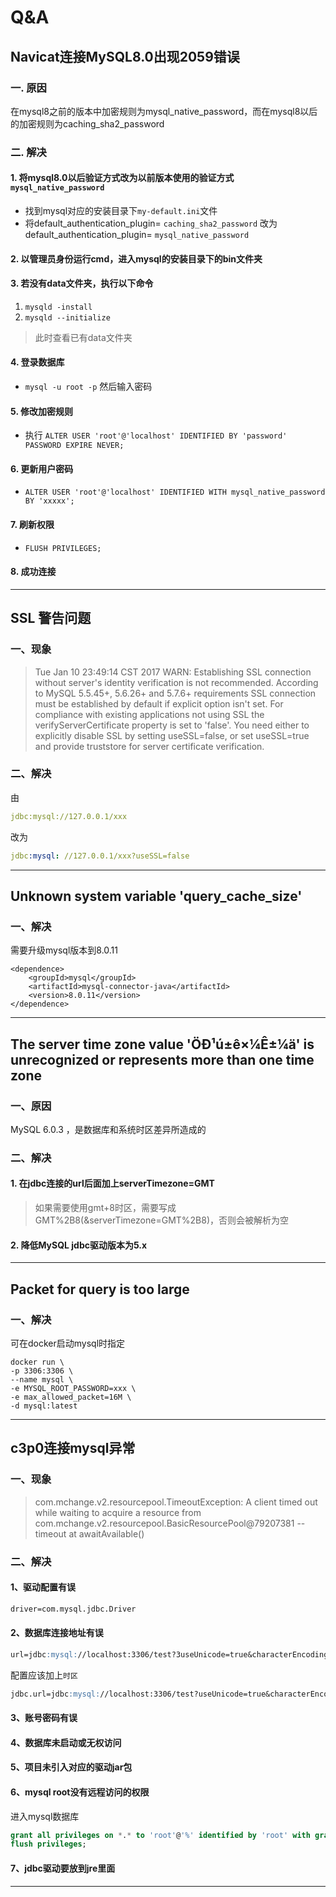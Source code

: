 # Q&A

## Navicat连接MySQL8.0出现2059错误

### 一. 原因

在mysql8之前的版本中加密规则为mysql_native_password，而在mysql8以后的加密规则为caching_sha2_password

### 二. 解决
#### 1. 将mysql8.0以后验证方式改为以前版本使用的验证方式`mysql_native_password`
* 找到mysql对应的安装目录下`my-default.ini`文件
* 将default_authentication_plugin= `caching_sha2_password` 改为 default_authentication_plugin= `mysql_native_password`

#### 2. 以管理员身份运行cmd，进入mysql的安装目录下的bin文件夹

#### 3. 若没有data文件夹，执行以下命令
1. `mysqld -install`
2. `mysqld --initialize`

> 此时查看已有data文件夹

#### 4. 登录数据库
* `mysql -u root -p` 然后输入密码

#### 5. 修改加密规则
* 执行 `ALTER USER 'root'@'localhost' IDENTIFIED BY 'password' PASSWORD EXPIRE NEVER;`

#### 6. 更新用户密码
* `ALTER USER 'root'@'localhost' IDENTIFIED WITH mysql_native_password BY 'xxxxx';`

#### 7. 刷新权限
* `FLUSH PRIVILEGES;`

#### 8. 成功连接

---

## SSL 警告问题

### 一、现象

> Tue Jan 10 23:49:14 CST 2017 WARN: Establishing SSL connection without server's identity verification is not recommended. According to MySQL 5.5.45+, 5.6.26+ and 5.7.6+ requirements SSL connection must be established by default if explicit option isn't set. For compliance with existing applications not using SSL the verifyServerCertificate property is set to 'false'. You need either to explicitly disable SSL by setting useSSL=false, or set useSSL=true and provide truststore for server certificate verification.

### 二、解决
由
```yml
jdbc:mysql://127.0.0.1/xxx
```
改为
```yml
jdbc:mysql: //127.0.0.1/xxx?useSSL=false
```

---
## Unknown system variable 'query_cache_size'

### 一、解决
需要升级mysql版本到8.0.11

```shell
<dependence>
    <groupId>mysql</groupId>
    <artifactId>mysql-connector-java</artifactId>
    <version>8.0.11</version>
</dependence>
```

---
## The server time zone value 'ÖÐ¹ú±ê×¼Ê±¼ä' is unrecognized or represents more than one time zone


### 一、原因
MySQL 6.0.3 ，是数据库和系统时区差异所造成的
### 二、解决
#### 1. 在jdbc连接的url后面加上serverTimezone=GMT
> 如果需要使用gmt+8时区，需要写成GMT%2B8(&serverTimezone=GMT%2B8)，否则会被解析为空
#### 2. 降低MySQL jdbc驱动版本为5.x

---
## Packet for query is too large



### 一、解决
可在docker启动mysql时指定
```shell
docker run \
-p 3306:3306 \
--name mysql \
-e MYSQL_ROOT_PASSWORD=xxx \
-e max_allowed_packet=16M \
-d mysql:latest
```

---
## c3p0连接mysql异常

### 一、现象

> com.mchange.v2.resourcepool.TimeoutException: A client timed out while waiting to acquire a resource from com.mchange.v2.resourcepool.BasicResourcePool@79207381 -- timeout at awaitAvailable()

### 二、解决
#### 1、驱动配置有误
```markdown
driver=com.mysql.jdbc.Driver
```

#### 2、数据库连接地址有误
```markdown
url=jdbc:mysql://localhost:3306/test?3useUnicode=true&characterEncoding=utf8
```

配置应该加上`时区`

```markdown
jdbc.url=jdbc:mysql://localhost:3306/test?useUnicode=true&characterEncoding=utf8&useSSL=false&serverTimezone=Asia/Shanghai
```

#### 3、账号密码有误

#### 4、数据库未启动或无权访问

#### 5、项目未引入对应的驱动jar包

#### 6、mysql root没有远程访问的权限
进入mysql数据库
```sql
grant all privileges on *.* to 'root'@'%' identified by 'root' with grant option;
flush privileges;
```

#### 7、jdbc驱动要放到jre里面

---





<ad/>
<comment/>